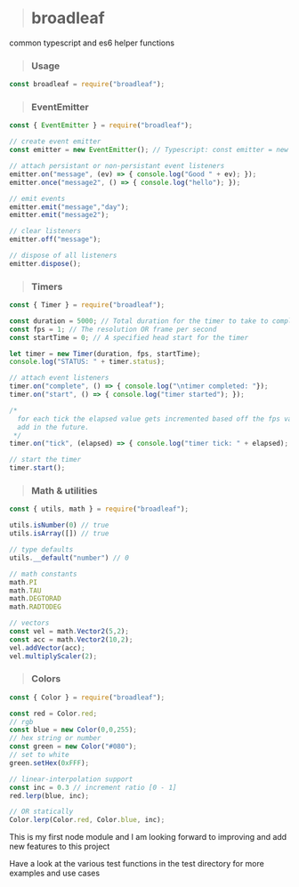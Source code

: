 > # broadleaf
common typescript and es6 helper functions

> ### Usage

```javascript
const broadleaf = require("broadleaf");
```

> ### EventEmitter

```javascript
const { EventEmitter } = require("broadleaf");

// create event emitter
const emitter = new EventEmitter(); // Typescript: const emitter = new EventEmitter<any>();

// attach persistant or non-persistant event listeners
emitter.on("message", (ev) => { console.log("Good " + ev); });
emitter.once("message2", () => { console.log("hello"); });

// emit events
emitter.emit("message","day");
emitter.emit("message2");

// clear listeners
emitter.off("message");

// dispose of all listeners
emitter.dispose();
```

> ### Timers

```javascript
const { Timer } = require("broadleaf");

const duration = 5000; // Total duration for the timer to take to complete
const fps = 1; // The resolution OR frame per second
const startTime = 0; // A specified head start for the timer

let timer = new Timer(duration, fps, startTime);
console.log("STATUS: " + timer.status);

// attach event listeners
timer.on("complete", () => { console.log("\ntimer completed: "});
timer.on("start", () => { console.log("timer started"); });

/* 
  for each tick the elapsed value gets incremented based off the fps value, this data is useful for creating animations, which i will 
  add in the future.
 */
timer.on("tick", (elapsed) => { console.log("timer tick: " + elapsed); });

// start the timer
timer.start();
```

 > ### Math & utilities
  
```javascript
const { utils, math } = require("broadleaf");

utils.isNumber(0) // true
utils.isArray([]) // true

// type defaults
utils.__default("number") // 0

// math constants
math.PI
math.TAU
math.DEGTORAD
math.RADTODEG

// vectors
const vel = math.Vector2(5,2);
const acc = math.Vector2(10,2);
vel.addVector(acc);
vel.multiplyScaler(2);
```

> ### Colors

```javascript
const { Color } = require("broadleaf");

const red = Color.red;
// rgb
const blue = new Color(0,0,255);
// hex string or number
const green = new Color("#080");
// set to white
green.setHex(0xFFF);

// linear-interpolation support
const inc = 0.3 // increment ratio [0 - 1]
red.lerp(blue, inc);

// OR statically
Color.lerp(Color.red, Color.blue, inc);
```

This is my first node module and I am looking forward to improving and add new features to this project

Have a look at the various test functions
in the test directory for more examples and use cases
